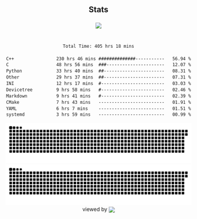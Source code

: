 


<div align="center">

## Stats
<img style="margin: 5px;" src="https://github-readme-stats.vercel.app/api?username=Sylensky&hide=stars&cache_seconds=1800&count_private=true&show_icons=true&include_all_commits=true&hide_border=false&theme=github_dark"/>
</div><br>

<div align="center">

<!--START_SECTION:waka-->

```txt
Total Time: 405 hrs 18 mins

C++                230 hrs 46 mins ##############-----------   56.94 %
C                  48 hrs 56 mins  ###----------------------   12.07 %
Python             33 hrs 40 mins  ##-----------------------   08.31 %
Other              29 hrs 37 mins  ##-----------------------   07.31 %
INI                12 hrs 17 mins  #------------------------   03.03 %
Devicetree         9 hrs 58 mins   #------------------------   02.46 %
Markdown           9 hrs 41 mins   #------------------------   02.39 %
CMake              7 hrs 43 mins   -------------------------   01.91 %
YAML               6 hrs 7 mins    -------------------------   01.51 %
systemd            3 hrs 59 mins   -------------------------   00.99 %
```

<!--END_SECTION:waka-->

</div>

<div align="center">
<img src="https://raw.githubusercontent.com/Sylensky/Sylensky/animation/github-contribution-grid-snake-dark.svg#gh-dark-mode-only"/>
<img src="https://raw.githubusercontent.com/Sylensky/Sylensky/animation/github-contribution-grid-snake.svg#gh-light-mode-only"/>
</div>

<div align="center">
viewed by <img src="https://visitor-badge.laobi.icu/badge?page_id=Sylensky.Sylensky" align="center" height="20" width="" />
</div>
